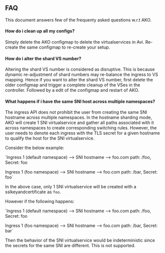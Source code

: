 ## FAQ

This document answers few of the frequenty asked questions w.r.t AKO.

#### How do i clean up all my configs?

Simply delete the AKO configmap to delete the virtualservices in Avi. Re-create the same configmap to re-create your setup.

#### How do i alter the shard VS number?

Altering the shard VS number is considered as disruptive. This is because dynamic re-adjustment of shard numbers may re-balance
the ingress to VS mapping. Hence if you want to alter the shard VS number, first delete the older configmap and trigger a complete
cleanup of the VSes in the controller. Followed by a edit of the configmap and restart of AKO.

#### What happens if i have the same SNI host across multiple namespaces?

The ingress API does not prohibit the user from creating the same SNI hostname across multiple namespaces. In the hostname sharding
mode, AKO will create 1 SNI virtualservice and gather all paths associated with it across namespaces to create corresponding switching
rules. However, the user needs to denote each ingress with the TLS secret for a given hostname to qualify the host for the SNI virtualservice.

Consider the below example:

`Ingress 1 (default namespace) --> SNI hostname --> foo.com path: /foo, Secret: foo

Ingress 1 (foo namespace) --> SNI hostname --> foo.com path: /bar, Secret: foo`

In the above case, only 1 SNI virtualservice will be created with a sslkeyandcertificate as `foo`.

However if the following happens:

`Ingress 1 (default namespace) --> SNI hostname --> foo.com path: /foo, Secret: foo

Ingress 1 (foo namespace) --> SNI hostname --> foo.com path: /bar, Secret: bar`

Then the behavior of the SNI virtualservice would be indeterministic since the secrets for the same SNI are different. This is not
supported.

